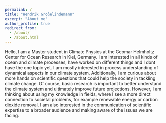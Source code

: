 ```yaml
---
permalink: /
title: "Hendrik Großelindemann"
excerpt: "About me"
author_profile: true
redirect_from: 
  - /about/
  - /about.html
---
```


Hello, I am a Master student in Climate Physics at the Geomar Helmholtz Center for Ocean Research in Kiel, Germany. I am interested in all kinds of ocean and climate processes, have worked on different things and I dont have the one topic yet. I am mostly interested in process understanding of dynamical aspects in our climate system. Additionally, I am curious about more hands on scientific questions that could help the society in tackling climate change. Of course, basic research is important to better understand the climate system and ultimately improve future projections. However, I am thinking about using my knowledge in fields, where I see a more direct connection to societal problems, for example renewable energy or carbon dioxide removal. I am also interested in the communication of scientific expertise to a broader audience and making aware of the issues we are facing.
